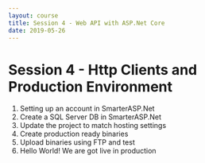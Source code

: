 ```yaml
---
layout: course
title: Session 4 - Web API with ASP.Net Core
date: 2019-05-26
---
```

# Session 4 - Http Clients and Production Environment

1. Setting up an account in SmarterASP.Net
1. Create a SQL Server DB in SmarterASP.Net
1. Update the project to match hosting settings
1. Create production ready binaries
1. Upload binaries using FTP and test
1. Hello World! We are got live in production
